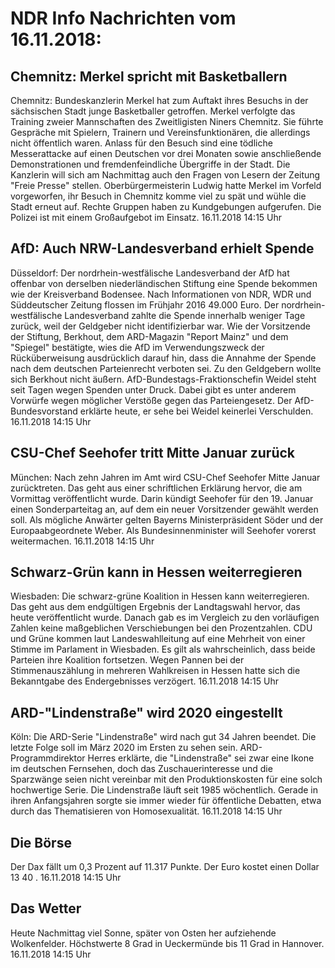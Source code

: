 # NDR Info Nachrichten vom 16.11.2018:


## Chemnitz: Merkel spricht mit Basketballern
Chemnitz: 	Bundeskanzlerin Merkel hat zum Auftakt ihres Besuchs in der sächsischen Stadt junge Basketballer getroffen. Merkel verfolgte das Training zweier Mannschaften des Zweitligisten Niners Chemnitz. Sie führte Gespräche mit Spielern, Trainern und Vereinsfunktionären, die allerdings nicht öffentlich waren. Anlass für den Besuch sind eine tödliche Messerattacke auf einen Deutschen vor drei Monaten sowie anschließende Demonstrationen und fremdenfeindliche Übergriffe in der Stadt. Die Kanzlerin will sich am Nachmittag auch den Fragen von Lesern der Zeitung "Freie Presse" stellen. Oberbürgermeisterin Ludwig hatte Merkel im Vorfeld vorgeworfen, ihr Besuch in Chemnitz komme viel zu spät und wühle die Stadt erneut auf. Rechte Gruppen haben zu Kundgebungen aufgerufen. Die Polizei ist mit einem Großaufgebot im Einsatz. 16.11.2018 14:15 Uhr 

## AfD: Auch NRW-Landesverband erhielt Spende
Düsseldorf: Der nordrhein-westfälische Landesverband der AfD hat offenbar von derselben niederländischen Stiftung eine Spende bekommen wie der Kreisverband Bodensee. Nach Informationen von NDR, WDR und Süddeutscher Zeitung flossen im Frühjahr 2016 49.000 Euro. Der nordrhein-westfälische Landesverband zahlte die Spende innerhalb weniger Tage zurück, weil der Geldgeber nicht identifizierbar war. Wie der Vorsitzende der Stiftung, Berkhout, dem ARD-Magazin "Report Mainz" und dem "Spiegel" bestätigte, wies die AfD im Verwendungszweck der Rücküberweisung ausdrücklich darauf hin, dass die Annahme der Spende nach dem deutschen Parteienrecht verboten sei. Zu den Geldgebern wollte sich Berkhout nicht äußern. AfD-Bundestags-Fraktionschefin Weidel steht seit Tagen wegen Spenden unter Druck. Dabei gibt es unter anderem Vorwürfe wegen möglicher Verstöße gegen das Parteiengesetz. Der AfD-Bundesvorstand erklärte heute, er sehe bei Weidel keinerlei Verschulden. 16.11.2018 14:15 Uhr 

## CSU-Chef Seehofer tritt Mitte Januar zurück
München: Nach zehn Jahren im Amt wird CSU-Chef Seehofer Mitte Januar zurücktreten. Das geht aus einer schriftlichen Erklärung hervor, die am Vormittag veröffentlicht wurde. Darin kündigt Seehofer für den 19. Januar einen Sonderparteitag an, auf dem ein neuer Vorsitzender gewählt werden soll. Als mögliche Anwärter gelten Bayerns Ministerpräsident Söder und der Europaabgeordnete Weber. Als Bundesinnenminister will Seehofer vorerst weitermachen. 16.11.2018 14:15 Uhr 

## Schwarz-Grün kann in Hessen weiterregieren
Wiesbaden: Die schwarz-grüne Koalition in Hessen kann weiterregieren. Das geht aus dem endgültigen Ergebnis der Landtagswahl hervor, das heute veröffentlicht wurde. Danach gab es im Vergleich zu den vorläufigen Zahlen keine maßgeblichen Verschiebungen bei den Prozentzahlen. CDU und Grüne kommen laut Landeswahlleitung auf eine Mehrheit von einer Stimme im Parlament in Wiesbaden. Es gilt als wahrscheinlich, dass beide Parteien ihre Koalition fortsetzen. Wegen Pannen bei der Stimmenauszählung in mehreren Wahlkreisen in Hessen hatte sich die Bekanntgabe des Endergebnisses verzögert. 16.11.2018 14:15 Uhr 

## ARD-"Lindenstraße" wird 2020 eingestellt
Köln: Die ARD-Serie "Lindenstraße" wird nach gut 34 Jahren beendet. Die letzte Folge soll im März 2020 im Ersten zu sehen sein. ARD-Programmdirektor Herres erklärte, die "Lindenstraße" sei zwar eine Ikone im deutschen Fernsehen, doch das Zuschauerinteresse und die Sparzwänge seien nicht vereinbar mit den Produktionskosten für eine solch hochwertige Serie. Die Lindenstraße läuft seit 1985 wöchentlich. Gerade in ihren Anfangsjahren sorgte sie immer wieder für öffentliche Debatten, etwa durch das Thematisieren von Homosexualität. 16.11.2018 14:15 Uhr 

## Die Börse
Der Dax fällt um  0,3  Prozent auf  11.317  Punkte. Der Euro kostet einen Dollar  13 40 . 16.11.2018 14:15 Uhr 

## Das Wetter
Heute Nachmittag viel Sonne, später von Osten her aufziehende Wolkenfelder. Höchstwerte 8 Grad in Ueckermünde bis 11 Grad in Hannover. 16.11.2018 14:15 Uhr 
